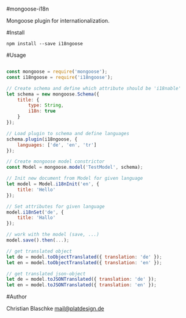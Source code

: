 #mongoose-i18n

Mongoose plugin for internationalization.



#Install

`npm install --save i18ngoose`


#Usage

```javascript

const mongoose = require('mongoose');
const i18ngoose = require('i18ngoose');

// Create schema and define which attribute should be 'i18nable'
let schema = new mongoose.Schema({
	title: {
		type: String,
		i18n: true
	}
});

// Load plugin to schema and define languages
schema.plugin(i18ngoose, {
	languages: ['de', 'en', 'tr']
});

// Create mongoose model constrictor
const Model = mongoose.model('TestModel', schema);

// Init new document from Model for given language
let model = Model.i18nInit('en', {
	title: 'Hello'
});

// Set attributes for given language
model.i18nSet('de', {
	title: 'Hallo'
});

// work with the model (save, ...)
model.save().then(...);

// get translated object
let de = model.toObjectTranslated({ translation: 'de' });
let en = model.toObjectTranslated({ translation: 'en' });

// get translated json-object
let de = model.toJSONTranslated({ translation: 'de' });
let en = model.toJSONTranslated({ translation: 'en' });
```



#Author

Christian Blaschke <mail@platdesign.de>
